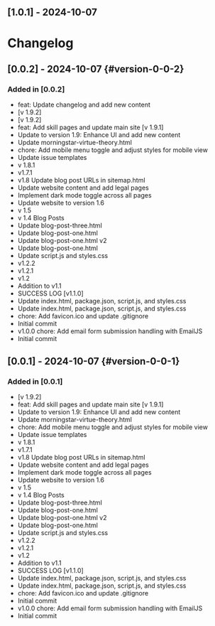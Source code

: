## [1.0.1] - 2024-10-07

# Changelog

## [0.0.2] - 2024-10-07 {#version-0-0-2}

### Added in [0.0.2]

- feat: Update changelog and add new content
- [v 1.9.2]
- [v 1.9.2]
- feat: Add skill pages and update main site [v 1.9.1]
- Update to version 1.9: Enhance UI and add new content
- Update morningstar-virtue-theory.html
- chore: Add mobile menu toggle and adjust styles for mobile view
- Update issue templates
- v 1.8.1
- v1.7.1
- v1.8 Update blog post URLs in sitemap.html
- Update website content and add legal pages
- Implement dark mode toggle across all pages
- Update website to version 1.6
- v 1.5
- v 1.4 Blog Posts
- Update blog-post-three.html
- Update blog-post-one.html
- Update blog-post-one.html v2
- Update blog-post-one.html
- Update script.js and styles.css
- v1.2.2
- v1.2.1
- v1.2
- Addition to v1.1
- SUCCESS LOG [v1.1.0]
- Update index.html, package.json, script.js, and styles.css
- Update index.html, package.json, script.js, and styles.css
- chore: Add favicon.ico and update .gitignore
- Initial commit
- v1.0.0 chore: Add email form submission handling with EmailJS
- Initial commit

## [0.0.1] - 2024-10-07 {#version-0-0-1}

### Added in [0.0.1]

- [v 1.9.2]
- feat: Add skill pages and update main site [v 1.9.1]
- Update to version 1.9: Enhance UI and add new content
- Update morningstar-virtue-theory.html
- chore: Add mobile menu toggle and adjust styles for mobile view
- Update issue templates
- v 1.8.1
- v1.7.1
- v1.8 Update blog post URLs in sitemap.html
- Update website content and add legal pages
- Implement dark mode toggle across all pages
- Update website to version 1.6
- v 1.5
- v 1.4 Blog Posts
- Update blog-post-three.html
- Update blog-post-one.html
- Update blog-post-one.html v2
- Update blog-post-one.html
- Update script.js and styles.css
- v1.2.2
- v1.2.1
- v1.2
- Addition to v1.1
- SUCCESS LOG [v1.1.0]
- Update index.html, package.json, script.js, and styles.css
- Update index.html, package.json, script.js, and styles.css
- chore: Add favicon.ico and update .gitignore
- Initial commit
- v1.0.0 chore: Add email form submission handling with EmailJS
- Initial commit
